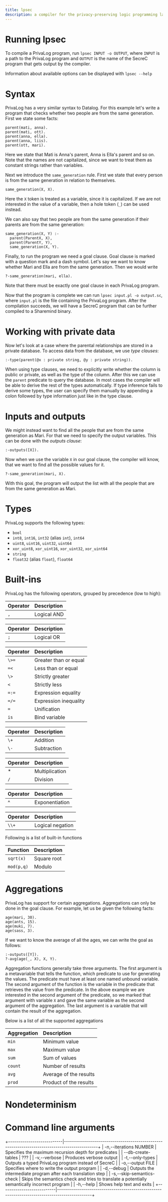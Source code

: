 ```yaml
---
title: lpsec
description: a compiler for the privacy-preserving logic programming language PrivaLog
---
```


# Running lpsec

To compile a PrivaLog program, run `lpsec INPUT -o OUTPUT`, where `INPUT` is a
path to the PrivaLog program and `OUTPUT` is the name of the SecreC program that
gets output by the compiler.

Information about available options can be displayed with `lpsec --help`

# Syntax

PrivaLog has a very similar syntax to Datalog. For this example let's write a program
that checks whether two people are from the same generation. First we state some facts:

```
parent(mati, anna).
parent(mati, ott).
parent(anna, ella).
parent(anna, liis).
parent(ott, mari).
```

Here we state that Mati is Anna's parent, Anna is Ella's parent and so on. Note
that the names are not capitalized, since we want to treat them as constant strings
rather than variables.

Next we introduce the `same_generation` rule. First we state that every person is
from the same generation in relation to themselves.

```
same_generation(X, X).
```

Here the `X` token is treated as a variable, since it is capitalized. If we are
not interested in the value of a variable, then a hole token (`_`) can be used
instead.

We can also say that two people are from the same generation if their parents are
from the same generation:

```
same_generation(X, Y) :-
  parent(ParentX, X),
  parent(ParentY, Y),
  same_generation(X, Y).
```

Finally, to run the program we need a goal clause. Goal clause is marked with a
question mark and a dash symbol. Let's say we want to know whether Mari and Ella
are from the same generation. Then we would write

```
?-same_generation(mari, ella).
```

Note that there must be exactly one goal clause in each PrivaLog program.

Now that the program is complete we can run `lpsec input.pl -o output.sc`, where
`input.pl` is the file containing the PrivaLog program. After the compilation 
succeeds, we will have a SecreC program that can be further compiled to a 
Sharemind binary.

# Working with private data

Now let's look at a case where the parental relationships are stored in a private 
database. To access data from the database, we use *type clauses*:

```
:-type(parent(@x : private string, @y : private string)).
```

When using type clauses, we need to explicitly write whether the column is
public or private, as well as the type of the column. After this
we can use the `parent` predicate to query the database. In most cases the compiler
will be able to derive the rest of the types automatically. If type inference
fails to derive some types, the user can specify them manually by appending a colon
followed by type information just like in the type clause.

# Inputs and outputs

We might instead want to find all the people that are from the same generation
as Mari. For that we need to specify the output variables. This can be done with
the *outputs clause*:

```
:-outputs([X]).
```

Now when we use the variable `X` in our goal clause, the compiler will know,
that we want to find all the possible values for it.

```
?-same_generation(mari, X).
```

With this goal, the program will output the list with all the people that are
from the same generation as Mari.

# Types

PrivaLog supports the following types:

* `bool`
* `int8`, `int16`, `int32` (alias `int`), `int64`
* `uint8`, `uint16`, `uint32`, `uint64`
* `xor_uint8`, `xor_uint16`, `xor_uint32`, `xor_uint64`
* `string`
* `float32` (alias `float`), `float64`

# Built-ins

PrivaLog has the following operators, grouped by precedence (low to high):

| Operator | Description                |
|:---------|:---------------------------|
| `,`      | Logical AND                |

| Operator | Description                |
|:---------|:---------------------------|
| `;`      | Logical OR                 |

| Operator | Description                |
|:---------|:---------------------------|
| `\>=`    | Greater than or equal      |
| `=<`     | Less than or equal         |
| `\>`     | Strictly greater           |
| `<`      | Strictly less              |
| `=:=`    | Expression equality        |
| `=/=`    | Expression inequality      |
| `=`      | Unification                |
| `is`     | Bind variable              |

| Operator | Description                |
|:---------|:---------------------------|
| `\+`     | Addition                   |
| `\-`     | Subtraction                |

| Operator | Description                |
|:---------|:---------------------------|
| \*       | Multiplication             |
| `/`      | Division                   |

| Operator | Description                |
|:---------|:---------------------------|
| ^        | Exponentiation             |

| Operator | Description                |
|:---------|:---------------------------|
| `\\+`    | Logical negation           |

Following is a list of built-in functions

| Function   | Description |
|:-----------|:------------|
| `sqrt(x)`  | Square root |
| `mod(p,q)` | Modulo      |

# Aggregations

PrivaLog has support for certain aggregations. Aggregations can only be done in
the goal clause. For example, let us be given the following facts:

```
age(mari, 30).
age(ants, 15).
age(muki, 7).
age(sass, 3).
```

If we want to know the average of all the ages, we can write the goal as follows:

```
:-outputs([Y]).
?-avg(age(_, X), X, Y).
```

Aggregation functions generally take three arguments. The first argument is a
metavariable that tells the function, which predicate to use for generating the
values. The predicate must have at least one named unbound variable. The second
argument of the function is the variable in the predicate that retrieves the value
from the predicate. In the above example we are interested in the second argument
of the predicate, so we marked that argument with variable `X` and gave the same 
variable as the second argument of the aggregation. The last argument is a variable 
that will contain the result of the aggregation.

Below is a list of all the supported aggregations

| Aggregation | Description            |
|:------------|:-----------------------|
| `min`       | Minimum value          |
| `max`       | Maximum value          |
| `sum`       | Sum of values          |
| `count`     | Number of results      |
| `avg`       | Average of the results |
| `prod`      | Product of the results |

# Nondeterminism

# Command line arguments

+---------------------------|-----------------------------------------------------------------------------------------------+
| -n,--iterations NUMBER    | Specifies the maximum recursion depth for predicates                                          |
| --db-create-tables        | ???                                                                                           |
| -v,--verbose              | Produces verbose output                                                                       |
| -t,--only-types           | Outputs a typed PrivaLog program instead of SecreC                                            |
| -o,--output FILE          | Specifies where to write the output program                                                   |
| -d,--debug                | Outputs the intermediate program after each translation step                                  |
| -s,--skip-semantics-check | Skips the semantics check and tries to translate a potentially semantically incorrect program |
| -h,--help                 | Shows help text and exits                                                                     |
+---------------------------|-----------------------------------------------------------------------------------------------+

